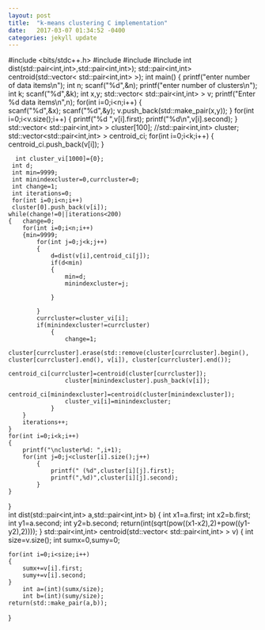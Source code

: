 ```yaml
---
layout: post
title:  "k-means clustering C implementation"
date:   2017-03-07 01:34:52 -0400
categories: jekyll update
---
```


#include <bits/stdc++.h>
#include <vector>
#include <utility>
#include <algorithm> 
int dist(std::pair<int,int>,std::pair<int,int>);
std::pair<int,int> centroid(std::vector< std::pair<int,int> >);
int main()
{
	printf("enter number of data items\n");
	int n;
	scanf("%d",&n);
	printf("enter number of clusters\n");
	int k;
	scanf("%d",&k);
	int x,y;
	std::vector< std::pair<int,int> > v;
	printf("Enter %d data items\n",n);
	for(int i=0;i<n;i++)
	{    
		scanf("%d",&x);
		scanf("%d",&y);
		v.push_back(std::make_pair(x,y));
	}
	for(int i=0;i<v.size();i++)
	{
		printf("%d ",v[i].first);
		printf("%d\n",v[i].second);
	}
    std::vector< std::pair<int,int> > cluster[100];
    //std::pair<int,int> cluster;
    std::vector<std::pair<int,int> > centroid_ci;
    for(int i=0;i<k;i++)
    {
    	centroid_ci.push_back(v[i]);
    }
   
      int cluster_vi[1000]={0};
     int d;
     int min=9999;
     int minindexcluster=0,currcluster=0;
     int change=1;
     int iterations=0;
     for(int i=0;i<n;i++)
     cluster[0].push_back(v[i]);
    while(change!=0||iterations<200)
    {	change=0;
    	for(int i=0;i<n;i++)
	    {min=9999;
	    	for(int j=0;j<k;j++)
	    	{
		    	d=dist(v[i],centroid_ci[j]);
		    	if(d<min)
		    	{
		    		min=d;
		    		minindexcluster=j;

		    	}
		    	
		    }
		    currcluster=cluster_vi[i];
		    if(minindexcluster!=currcluster)
		    	{	
		    		change=1;
		    		cluster[currcluster].erase(std::remove(cluster[currcluster].begin(), cluster[currcluster].end(), v[i]), cluster[currcluster].end());
	        		centroid_ci[currcluster]=centroid(cluster[currcluster]);
	        		cluster[minindexcluster].push_back(v[i]);
		   			centroid_ci[minindexcluster]=centroid(cluster[minindexcluster]);
		   			cluster_vi[i]=minindexcluster;
	    	    }
    	}
    	iterations++;
	}
	for(int i=0;i<k;i++)
	{
		printf("\ncluster%d: ",i+1);
		for(int j=0;j<cluster[i].size();j++)
			{	
				printf(" (%d",cluster[i][j].first);
				printf(",%d)",cluster[i][j].second);
			}
	}
}   
int dist(std::pair<int,int> a,std::pair<int,int> b)
{    int x1=a.first;
	int x2=b.first;
	int y1=a.second;
	int y2=b.second;
	return(int(sqrt(pow((x1-x2),2)+pow((y1-y2),2))));
}
std::pair<int,int> centroid(std::vector< std::pair<int,int> > v)
{
	int size=v.size();
	int sumx=0,sumy=0;
	 
	for(int i=0;i<size;i++)
	{
		sumx+=v[i].first;
		sumy+=v[i].second;
	}
		int a=(int)(sumx/size);
		int b=(int)(sumy/size);
	return(std::make_pair(a,b));
}
